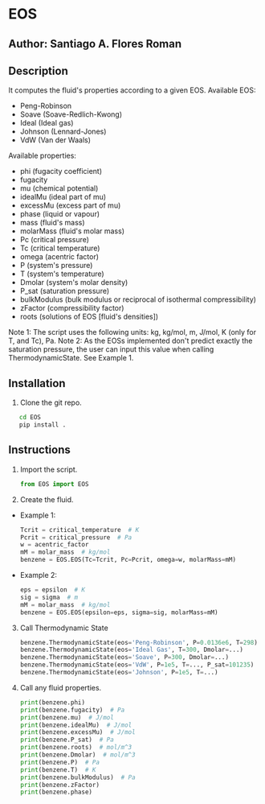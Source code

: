 # EOS
## Author: Santiago A. Flores Roman

## Description
It computes the fluid's properties according to a given EOS.
Available EOS:
- Peng-Robinson
- Soave (Soave-Redlich-Kwong)
- Ideal (Ideal gas)
- Johnson (Lennard-Jones)
- VdW (Van der Waals)

Available properties:
- phi (fugacity coefficient)
- fugacity
- mu (chemical potential)
- idealMu (ideal part of mu)
- excessMu (excess part of mu)
- phase (liquid or vapour)
- mass (fluid's mass)
- molarMass (fluid's molar mass)
- Pc (critical pressure)
- Tc (critical temperature)
- omega (acentric factor)
- P (system's pressure)
- T (system's temperature)
- Dmolar (system's molar density)
- P_sat (saturation pressure)
- bulkModulus (bulk modulus or reciprocal of isothermal compressibility)
- zFactor (compressibility factor)
- roots (solutions of EOS [fluid's densities])

Note 1: The script uses the following units: kg, kg/mol, m, J/mol, K (only for T, and Tc), Pa.
Note 2: As the EOSs implemented don't predict exactly the saturation pressure, the user can input this value when calling ThermodynamicState. See Example 1.

## Installation
1. Clone the git repo.
```bash
   cd EOS
   pip install .
```

## Instructions
1. Import the script.
   ```python
   from EOS import EOS
   ```
3. Create the fluid.
-  Example 1:
   ```python
   Tcrit = critical_temperature  # K
   Pcrit = critical_pressure  # Pa
   w = acentric_factor
   mM = molar_mass  # kg/mol
   benzene = EOS.EOS(Tc=Tcrit, Pc=Pcrit, omega=w, molarMass=mM)
   ```
-  Example 2:
    ```python
    eps = epsilon  # K
    sig = sigma  # m
    mM = molar_mass  # kg/mol
    benzene = EOS.EOS(epsilon=eps, sigma=sig, molarMass=mM)
    ```
3.  Call Thermodynamic State
    ```python
    benzene.ThermodynamicState(eos='Peng-Robinson', P=0.0136e6, T=298)
    benzene.ThermodynamicState(eos='Ideal Gas', T=300, Dmolar=...)
    benzene.ThermodynamicState(eos='Soave', P=300, Dmolar=...)
    benzene.ThermodynamicState(eos='VdW', P=1e5, T=..., P_sat=101235)
    benzene.ThermodynamicState(eos='Johnson', P=1e5, T=...)
    ```
4. Call any fluid properties.
    ```python
    print(benzene.phi)
    print(benzene.fugacity)  # Pa
    print(benzene.mu)  # J/mol
    print(benzene.idealMu)  # J/mol
    print(benzene.excessMu)  # J/mol
    print(benzene.P_sat)  # Pa
    print(benzene.roots)  # mol/m^3
    print(benzene.Dmolar)  # mol/m^3
    print(benzene.P)  # Pa
    print(benzene.T)  # K
    print(benzene.bulkModulus)  # Pa
    print(benzene.zFactor)
    print(benzene.phase)
    ```
